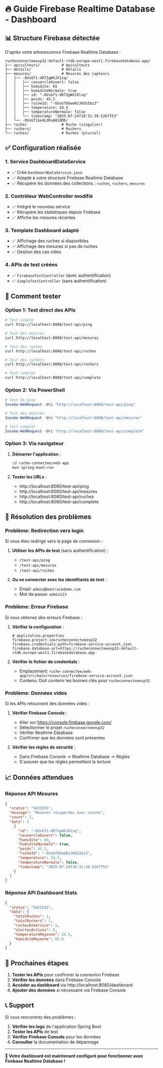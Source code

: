 # 🔥 Guide Firebase Realtime Database - Dashboard

## 📊 **Structure Firebase détectée**

D'après votre arborescence Firebase Realtime Database :

```
rucheconnecteeesp32-default-rtdb.europe-west1.firebasedatabase.app/
├── apiculteurs/          # Apiculteurs
├── details/              # Détails
├── mesures/              # Mesures des capteurs
│   ├── -0VxGf1-dR71gWXJX1sq/
│   │   ├── couvercleOuvert: false
│   │   ├── humidite: 65
│   │   ├── humiditeNormale: true
│   │   ├── id: "-OVxGf1-dR7IgWXJXlsq"
│   │   ├── poids: 45.2
│   │   ├── rucheId: "-OVxGf0UweNJJHSGI6z3"
│   │   ├── temperature: 24.5
│   │   ├── temperatureNormale: false
│   │   └── timestamp: "2025-07-24T18:31:39.5267753"
│   └── -0VxGf1Ge4LdKuA8JdDK/
├── ruche/                # Ruche (singulier)
├── ruchers/              # Ruchers
└── ruches/               # Ruches (pluriel)
```

## ✅ **Configuration réalisée**

### 1. **Service DashboardDataService**
- ✅ Créé `DashboardDataService.java`
- ✅ Adapté à votre structure Firebase Realtime Database
- ✅ Récupère les données des collections : `ruches`, `ruchers`, `mesures`

### 2. **Contrôleur WebController modifié**
- ✅ Intégré le nouveau service
- ✅ Récupère les statistiques depuis Firebase
- ✅ Affiche les mesures récentes

### 3. **Template Dashboard adapté**
- ✅ Affichage des ruches si disponibles
- ✅ Affichage des mesures si pas de ruches
- ✅ Gestion des cas vides

### 4. **APIs de test créées**
- ✅ `FirebaseTestController` (avec authentification)
- ✅ `SimpleTestController` (sans authentification)

## 🚀 **Comment tester**

### Option 1: Test direct des APIs

```bash
# Test simple
curl http://localhost:8080/test-api/ping

# Test des mesures
curl http://localhost:8080/test-api/mesures

# Test des ruches
curl http://localhost:8080/test-api/ruches

# Test des ruchers
curl http://localhost:8080/test-api/ruchers

# Test complet
curl http://localhost:8080/test-api/complete
```

### Option 2: Via PowerShell

```powershell
# Test de base
Invoke-WebRequest -Uri "http://localhost:8080/test-api/ping"

# Test des mesures
Invoke-WebRequest -Uri "http://localhost:8080/test-api/mesures"

# Test complet
Invoke-WebRequest -Uri "http://localhost:8080/test-api/complete"
```

### Option 3: Via navigateur

1. **Démarrer l'application** :
   ```bash
   cd ruche-connectee/web-app
   mvn spring-boot:run
   ```

2. **Tester les URLs** :
   - http://localhost:8080/test-api/ping
   - http://localhost:8080/test-api/mesures
   - http://localhost:8080/test-api/ruches
   - http://localhost:8080/test-api/complete

## 🔧 **Résolution des problèmes**

### Problème: Redirection vers login

Si vous êtes redirigé vers la page de connexion :

1. **Utiliser les APIs de test** (sans authentification) :
   - `/test-api/ping`
   - `/test-api/mesures`
   - `/test-api/ruches`

2. **Ou se connecter avec les identifiants de test** :
   - Email: `admin@beetrackdemo.com`
   - Mot de passe: `admin123`

### Problème: Erreur Firebase

Si vous obtenez des erreurs Firebase :

1. **Vérifier la configuration** :
   ```properties
   # application.properties
   firebase.project-id=rucheconnecteeesp32
   firebase.credentials-path=firebase-service-account.json
   firebase.database-url=https://rucheconnecteeesp32-default-rtdb.europe-west1.firebasedatabase.app
   ```

2. **Vérifier le fichier de credentials** :
   - Emplacement: `ruche-connectee/web-app/src/main/resources/firebase-service-account.json`
   - Contenu: Doit contenir les bonnes clés pour `rucheconnecteeesp32`

### Problème: Données vides

Si les APIs retournent des données vides :

1. **Vérifier Firebase Console** :
   - Aller sur https://console.firebase.google.com/
   - Sélectionner le projet `rucheconnecteeesp32`
   - Vérifier Realtime Database
   - Confirmer que les données sont présentes

2. **Vérifier les règles de sécurité** :
   - Dans Firebase Console → Realtime Database → Règles
   - S'assurer que les règles permettent la lecture

## 📈 **Données attendues**

### Réponse API Mesures
```json
{
  "status": "SUCCESS",
  "message": "Mesures récupérées avec succès",
  "count": 2,
  "data": [
    {
      "id": "-0VxGf1-dR71gWXJX1sq",
      "couvercleOuvert": false,
      "humidite": 65,
      "humiditeNormale": true,
      "poids": 45.2,
      "rucheId": "-OVxGf0UweNJJHSGI6z3",
      "temperature": 24.5,
      "temperatureNormale": false,
      "timestamp": "2025-07-24T18:31:39.5267753"
    }
  ]
}
```

### Réponse API Dashboard Stats
```json
{
  "status": "SUCCESS",
  "data": {
    "totalRuches": 1,
    "totalRuchers": 1,
    "ruchesEnService": 1,
    "alertesActives": 0,
    "temperatureMoyenne": 24.5,
    "humiditeMoyenne": 65.0
  }
}
```

## 🎯 **Prochaines étapes**

1. **Tester les APIs** pour confirmer la connexion Firebase
2. **Vérifier les données** dans Firebase Console
3. **Accéder au dashboard** via http://localhost:8080/dashboard
4. **Ajouter des données** si nécessaire via Firebase Console

## 📞 **Support**

Si vous rencontrez des problèmes :

1. **Vérifier les logs** de l'application Spring Boot
2. **Tester les APIs** de test
3. **Vérifier Firebase Console** pour les données
4. **Consulter** la documentation de dépannage

---

**🎉 Votre dashboard est maintenant configuré pour fonctionner avec Firebase Realtime Database !** 
